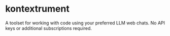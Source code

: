 # kontextrument
A toolset for working with code using your preferred LLM web chats. No API keys or additional subscriptions required.
